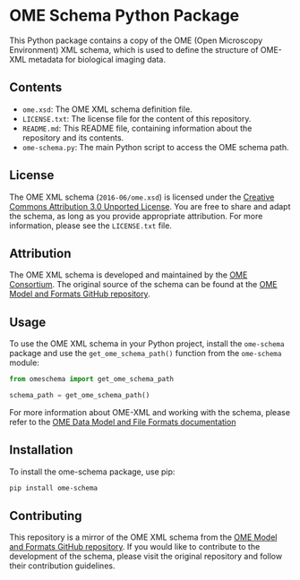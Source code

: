 # OME Schema Python Package

This Python package contains a copy of the OME (Open Microscopy Environment) XML schema, which is used to define the structure of OME-XML metadata for biological imaging data.

## Contents

- `ome.xsd`: The OME XML schema definition file.
- `LICENSE.txt`: The license file for the content of this repository.
- `README.md`: This README file, containing information about the repository and its contents.
- `ome-schema.py`: The main Python script to access the OME schema path.

## License

The OME XML schema (`2016-06/ome.xsd`) is licensed under the [Creative Commons Attribution 3.0 Unported License](https://creativecommons.org/licenses/by/3.0/). You are free to share and adapt the schema, as long as you provide appropriate attribution. For more information, please see the `LICENSE.txt` file.

## Attribution

The OME XML schema is developed and maintained by the [OME Consortium](https://www.openmicroscopy.org/). The original source of the schema can be found at the [OME Model and Formats GitHub repository](https://github.com/ome/ome-model).

## Usage

To use the OME XML schema in your Python project, install the `ome-schema` package and use the `get_ome_schema_path()` function from the `ome-schema` module:

```python
from omeschema import get_ome_schema_path

schema_path = get_ome_schema_path()
```
For more information about OME-XML and working with the schema, please refer to the [OME Data Model and File Formats documentation](https://docs.openmicroscopy.org/ome-model/)

## Installation

To install the ome-schema package, use pip:

```bash
pip install ome-schema
```

## Contributing

This repository is a mirror of the OME XML schema from the [OME Model and Formats GitHub repository](https://github.com/ome/ome-model). If you would like to contribute to the development of the schema, please visit the original repository and follow their contribution guidelines.

